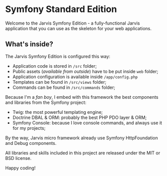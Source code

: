 # Symfony Standard Edition
Welcome to the Jarvis Symfony Edition - a fully-functional Jarvis application that you can use as the skeleton for your web applications.

## What's inside?

The Jarvis Symfony Edition is configured this way:

* Application code is stored in ``/src`` folder;
* Public assets (*available from outside*) have to be put inside ``web`` folder;
* Application configuration is available inside ``/app/config.php``
* Templates can be found in ``/src/views`` folder;
* Commands can be found in ``/src/commands`` folder;

Because I'm a *fan boy*, I embed with this framework the best components and libraries
from the Symfony project:
* Twig: the most powerful templating engine;
* Doctrine DBAL & ORM: probably the best PHP PDO layer & ORM;
* Symfony Console: because I love console commands, and always use it for my projects;

By the way, Jarvis micro framework already use Symfony HttpFoundation and Debug components.

All libraries and skills included in this project are released under the MIT or BSD license.

Happy coding!
